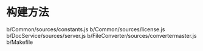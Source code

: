 # 构建方法

b/Common/sources/constants.js
b/Common/sources/license.js
b/DocService/sources/server.js
b/FileConverter/sources/convertermaster.js
b/Makefile

